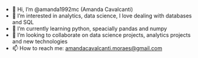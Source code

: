 - 👋 Hi, I’m @amanda1992mc (Amanda Cavalcanti)
- 👀 I’m interested in analytics, data science, I love dealing with databases and SQL 
- 🌱 I’m currently learning python, speacially pandas and numpy
- 💞️ I’m looking to collaborate on data science projects, analytics projects and new technologies
- 📫 How to reach me: amandacavalcanti.moraes@gmail.com

<!---
amanda1992mc/amanda1992mc is a ✨ special ✨ repository because its `README.md` (this file) appears on your GitHub profile.
You can click the Preview link to take a look at your changes.
--->
